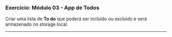 <h3>Exercício: Módulo 03 - App de Todos</h3>
<p>Criar uma lista de <strong>To do</strong> que poderá ser incluído ou excluido e será armazenado no storage local.</p>

---------------------------------------------------------------------------------------------------------------------------------------------------------------------------------